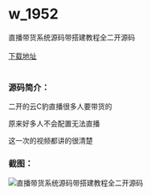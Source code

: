 # w_1952
直播带货系统源码带搭建教程全二开源码
<br/></br>
[下载地址](https://www.uuid2.com/1952.html "下载地址")
<br/></br>
<h3>源码简介：</h3>
<p>二开的云C豹直播很多人要带货的<p>
<p>原来好多人不会配置无法直播<p>
<p>这一次的视频都讲的很清楚<p>
<h3>截图：</h3>
<img src="https://www.uuid2.com/wp-content/uploads/img/202201/347e2a8847.jpg" alt="直播带货系统源码带搭建教程全二开源码">

